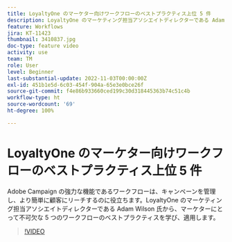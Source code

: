 ```yaml
---
title: LoyaltyOne のマーケター向けワークフローのベストプラクティス上位 5 件
description: LoyaltyOne のマーケティング担当アソシエイトディレクターである Adam Wilson 氏から、マーケターにとって不可欠な 5 つのワークフローのベストプラクティスを学び、適用します。
feature: Workflows
jira: KT-11423
thumbnail: 3410837.jpg
doc-type: feature video
activity: use
team: TM
role: User
level: Beginner
last-substantial-update: 2022-11-03T00:00:00Z
exl-id: 451b1e5d-6c03-454f-904a-65e3e0bce26f
source-git-commit: f4e86b933660ced199c30d318445363b74c51c4b
workflow-type: ht
source-wordcount: '69'
ht-degree: 100%

---
```


# LoyaltyOne のマーケター向けワークフローのベストプラクティス上位 5 件

Adobe Campaign の強力な機能であるワークフローは、キャンペーンを管理し、より簡単に顧客にリーチするのに役立ちます。LoyaltyOne のマーケティング担当アソシエイトディレクターである Adam Wilson 氏から、マーケターにとって不可欠な 5 つのワークフローのベストプラクティスを学び、適用します。

>[!VIDEO](https://video.tv.adobe.com/v/3410837?quality=12&learn=on)
